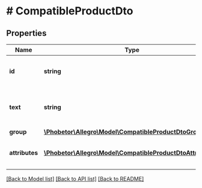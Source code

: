 # # CompatibleProductDto

## Properties

Name | Type | Description | Notes
------------ | ------------- | ------------- | -------------
**id** | **string** | Identifier of the compatible product. | [optional]
**text** | **string** | Textual representation of the compatible product. | [optional]
**group** | [**\Phobetor\Allegro\Model\CompatibleProductDtoGroup**](CompatibleProductDtoGroup.md) |  | [optional]
**attributes** | [**\Phobetor\Allegro\Model\CompatibleProductDtoAttributes[]**](CompatibleProductDtoAttributes.md) | List of compatible products attributes. | [optional]

[[Back to Model list]](../../README.md#models) [[Back to API list]](../../README.md#endpoints) [[Back to README]](../../README.md)
